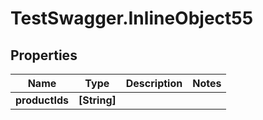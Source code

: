# TestSwagger.InlineObject55

## Properties

Name | Type | Description | Notes
------------ | ------------- | ------------- | -------------
**productIds** | **[String]** |  | 


